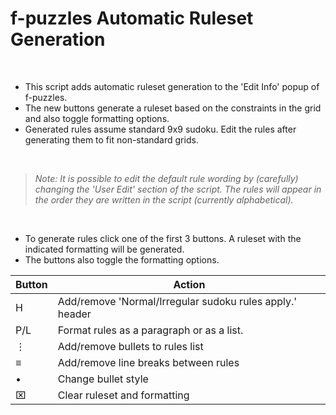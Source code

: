 # f-puzzles Automatic Ruleset Generation


<br>

* This script adds automatic ruleset generation to the 'Edit Info' popup of f-puzzles. 
* The new buttons generate a ruleset based on the constraints in the grid and also toggle formatting options.
* Generated rules assume standard 9x9 sudoku. Edit the rules after generating them to fit non-standard grids.

<br>

> *Note: It is possible to edit the default rule wording by (carefully) changing the 'User Edit' section of the script. The rules will appear in the order they are written in the script (currently alphabetical).*

<br>

* To generate rules click one of the first 3 buttons. A ruleset with the indicated formatting will be generated.
* The buttons also toggle the formatting options.

|Button|Action|
| --- | --- |
| H | Add/remove 'Normal/Irregular sudoku rules apply.' header |
| P/L | Format rules as a paragraph or as a list. |
| ⋮ | Add/remove bullets to rules list |
| ≡ | Add/remove line breaks between rules |
| • | Change bullet style |
| ⌧ | Clear ruleset and formatting |


